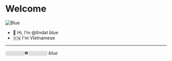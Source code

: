 # Welcome

![Blue](https://raw.githubusercontent.com/ltndat/myhomepage/main/public/cardhatfillround.png)

- 👋 Hi, I’m @ltndat _blue_
- 🇻🇳 I'm Vietnamese

---

░░░░░░⚽░░░░░░ _blue_
